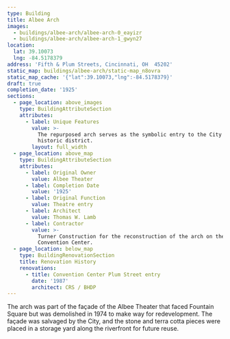 ```yaml
---
type: Building
title: Albee Arch
images:
  - buildings/albee-arch/albee-arch-0_eayizr
  - buildings/albee-arch/albee-arch-1_gwyn27
location:
  lat: 39.10073
  lng: -84.5178379
address: 'Fifth & Plum Streets, Cincinnati, OH  45202'
static_map: buildings/albee-arch/static-map_n8ovra
static_map_cache: '{"lat":39.10073,"lng":-84.5178379}'
draft: true
completion_date: '1925'
sections:
  - page_location: above_images
    type: BuildingAttributeSection
    attributes:
      - label: Unique Features
        value: >-
          The repurposed arch serves as the symbolic entry to the City's
          historic district.
        layout: full_width
  - page_location: above_map
    type: BuildingAttributeSection
    attributes:
      - label: Original Owner
        value: Albee Theater
      - label: Completion Date
        value: '1925'
      - label: Original Function
        value: Theatre entry
      - label: Architect
        value: Thomas W. Lamb
      - label: Contractor
        value: >-
          Turner Construction for the reconstruction of the arch on the
          Convention Center.
  - page_location: below_map
    type: BuildingRenovationSection
    title: Renovation History
    renovations:
      - title: Convention Center Plum Street entry
        date: '1987'
        architect: CRS / BHDP
---
```


The arch was part of the façade of the Albee Theater that faced Fountain Square but was demolished in 1974 to make way for redevelopment. The façade was salvaged by the City, and the stone and terra cotta pieces were placed in a storage yard along the riverfront for future reuse.
